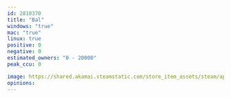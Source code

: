 ```yaml
---
id: 2810370
title: "Bal"
windows: "true"
mac: "true"
linux: true
positive: 0
negative: 0
estimated_owners: "0 - 20000"
peak_ccu: 0

image: https://shared.akamai.steamstatic.com/store_item_assets/steam/apps/2810370/header.jpg?t=1730993489
opinions:
---
```

